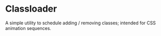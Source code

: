 # Classloader
A simple utility to schedule adding / removing classes; intended for CSS animation sequences.
